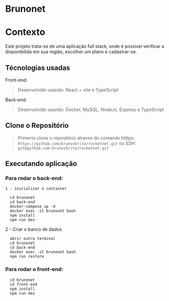 # Brunonet

# Contexto
Este projeto trata-se de uma aplicação full stack, onde é possivel verificar a disponibilida em sua região, escolher um plano e cadastrar-se.

## Técnologias usadas

Front-end:
> Desenvolvido usando: React + vite e TypeScript

Back-end:
> Desenvolvido usando: Docker, MySQL, NodeJs, Express e TypeScript

## Clone o Repositório

> Primerio clone o repositório atraves do comando 
> htttps: ```https://github.com/brunosbrito/rocketnet.git```
> ou
> SSH: ```git@github.com:brunosbrito/rocketnet.git```

## Executando aplicação

### Para rodar o back-end:
	1 - inicializar o container
  ```
    cd brunonet
    cd back-end
    docker-compose up -d
    docker exec -it brunonet bash
    npm install
    npm run dev
 
  ```
  2 - Criar o banco de dados
  ```
    abrir outro terminal
    cd brunonet
    cd back-end
    docker exec -it brunonet bash
    npm run restore
 
  ```


### Para rodar o front-end:
  ```
    cd brunonet
    cd front-end
    npm install
    npm run dev
 
  ```
